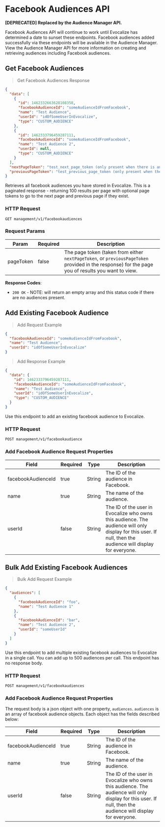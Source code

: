 # Facebook Audiences API

**[DEPRECATED] Replaced by the Audience Manager API.**

Facebook Audiences API will continue to work until Evocalize has determined a date to sunset these endpoints.
Facebook audiences added successfully via these endpoints will be available in the Audience Manager. View the Audience
Manager API for more information on creating and retrieving audiences including Facebook audiences.

## Get Facebook Audiences

> Get Facebook Audiences Response

```json
{
  "data": [
    {
      "id": 1462332663628108358,
      "facebookAudienceId": "someAudienceIdFromFacebook",
      "name": "Test Audience",
      "userId": "idOfSomeUserInEvocalize",
      "type": "CUSTOM_AUDIENCE"
    },
    {
      "id": 1462333796459287111,
      "facebookAudienceId": "someAudienceIdFromFacebook",
      "name": "Test Audience 2",
      "userId": null,
      "type": "CUSTOM_AUDIENCE"
    }
  ],
  "nextPageToken": "test_next_page_token (only present when there is another page)",
  "previousPageToken": "test_previous_page_token (only present when there is another page)"
}
```

Retrieves all facebook audiences you have stored in Evocalize.
This is a paginated response - returning 100 results per page
with optional page tokens to go to the next page and previous page if they exist.

### HTTP Request

`GET management/v1/facebookaudiences`

### Request Params

| Param     | Required | Description                                                                                                                                       |
| --------- | -------- | ------------------------------------------------------------------------------------------------------------------------------------------------- |
| pageToken | false    | The page token (taken from either `nextPageToken`, or `previousPageToken` provided in the response) for the page you of results you want to view. |

**Response Codes**:

- `200 OK` - NOTE: will return an empty array and this status code if there are no audiences present.

## Add Existing Facebook Audience

> Add Request Example

```json
{
  "facebookAudienceId": "someAudienceIdFromFacebook",
  "name": "Test Audience",
  "userId": "idOfSomeUserInEvocalize"
}
```

> Add Response Example

```json
{
  "data": {
    "id": 1462333796459287111,
    "facebookAudienceId": "someAudienceIdFromFacebook",
    "name": "Test Audience",
    "userId": "idOfSomeUserInEvocalize",
    "type": "CUSTOM_AUDIENCE"
  }
}
```

Use this endpoint to add an existing facebook audience to Evocalize.

### HTTP Request

`POST management/v1/facebookaudience`

### Add Facebook Audience Request Properties

| Field              | Required | Type    | Description                                                             |
| -------------------| -------- | ------- | ----------------------------------------------------------------------- |
| facebookAudienceId | true     | String  | The ID of the audience in Facebook. |
| name               | true     | String  | The name of the audience. |                                                                     |
| userId             | false    | String  | The ID of the user in Evocalize who owns this audience. The audience will only display for this user. If null, then the audience will display for everyone. |                                                                |

## Bulk Add Existing Facebook Audiences

> Bulk Add Request Example

```json
{
  "audiences": [
    {
      "facebookAudienceId": "foo",
      "name": "Test Audience 1"
    },
    {
      "facebookAudienceId": "bar",
      "name": "Test Audience 2",
      "userId": "someUserId"
    }
  ]
}
```

Use this endpoint to add multiple existing facebook audiences to Evocalize
in a single call. You can add up to 500 audiences per call. This
endpoint has no response body.

### HTTP Request

`POST management/v1/facebookaudiences`

### Add Facebook Audience Request Properties

The request body is a json object with one property, `audiences`. `audiences` is an array of facebook
audience objects. Each object has the fields described below:

| Field              | Required | Type    | Description                                                             |
| -------------------| -------- | ------- | ----------------------------------------------------------------------- |
| facebookAudienceId | true     | String  | The ID of the audience in Facebook. |
| name               | true     | String  | The name of the audience. |                                                                     |
| userId             | false    | String  | The ID of the user in Evocalize who owns this audience. The audience will only display for this user. If null, then the audience will display for everyone. |                                                                |
